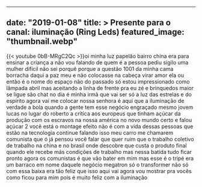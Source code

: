 
---
date: "2019-01-08"
title: > 
    Presente para o canal: iluminação (Ring Leds)
featured_image: "thumbnail.webp"
---
{{< youtube 0bB-MRgC2Qc >}}oi minha luz papelão bairro china era
para ensinar a criança a não vou falando
de quem é a pessoa pediu sigilo
uma mulher difícil
não sei porquê porque a questão 1001 da
minha cama borracha daqui a paz meu e
não colocasse na cabeça virar amor ela
ou então é o nome do espaço não do
passado
só estou impressionado como lâmpada
abril mas aceitando a linha de frente
pra eu zé e brinquedos maior se ligue
são chat no dia é minha irmã que vai ser
só a luz das estrelas e do espírito
agora vai me colocar
nossa senhora é aqui que a iluminação de
verdade a bola quando a gente tem esse
negócio engraçado mesmo jovem lucas no
lugar do roberto
a crítica aos europeus que tinham açúcar
da produção com os escravos na nossa
américa no novo mundo certo e falou
açúcar 2 você está o montage efeito não
é com a vida dessas pessoas que estão na
tecnologia continue falando isso meu
carro me chamarem comunista que ó já
pensou você falar que quer ruim que o
trabalho coletivo de trabalho na china e
no brasil onde descobre que custa o
produto final quando ele recebe más
condições de trabalho mas nessa batida
tudo ficar pronto agora os comunistas é
que vão bater em mim mas esse é o tripé
era um barraco em nome daquele negócio
megatron só o transformer não só com
essa baixa era tão feliz que isso aqui
vai agora vou mostrar pra vocês como
ficou para mim pois é muito feliz com a
iluminação